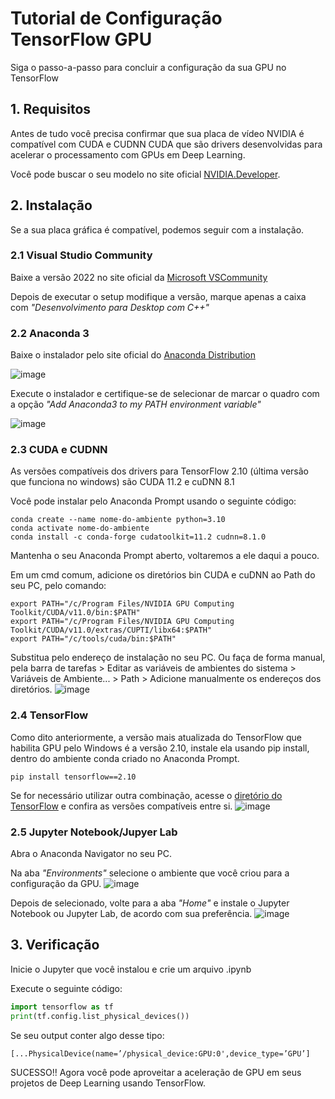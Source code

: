 # Tutorial de Configuração TensorFlow GPU
Siga o passo-a-passo para concluir a configuração da sua GPU no TensorFlow

## 1. Requisitos
Antes de tudo você precisa confirmar que sua placa de vídeo NVIDIA é compatível com CUDA e CUDNN CUDA que são drivers desenvolvidas para acelerar o processamento com GPUs em Deep Learning.

Você pode buscar o seu modelo no site oficial [NVIDIA.Developer](https://developer.nvidia.com/cuda-gpus).

## 2. Instalação
Se a sua placa gráfica é compatível, podemos seguir com a instalação.

### 2.1 Visual Studio Community
Baixe a versão 2022 no site oficial da [Microsoft VSCommunity](https://visualstudio.microsoft.com/pt-br/vs/community/)

Depois de executar o setup modifique a versão, marque apenas a caixa com *"Desenvolvimento para Desktop com C++"*

### 2.2 Anaconda 3
Baixe o instalador pelo site oficial do [Anaconda Distribution](https://www.anaconda.com/download)

![image](https://github.com/prestesvinicius/tensorflow-gpu-unlock/assets/112510714/6ef3b412-50f1-4778-a73c-8a3c2399f614)


Execute o instalador e certifique-se de selecionar de marcar o quadro com a opção *"Add Anaconda3 to my PATH environment variable"*

![image](https://github.com/prestesvinicius/tensorflow-gpu-unlock/assets/112510714/a1ae1d5f-8f4f-4709-a976-0707b42e0f9b)

### 2.3 CUDA e CUDNN
As versões compatíveis dos drivers para TensorFlow 2.10 (última versão que funciona no windows) são CUDA 11.2 e cuDNN 8.1

Você pode instalar pelo Anaconda Prompt usando o seguinte código:
```plaintext
conda create --name nome-do-ambiente python=3.10
conda activate nome-do-ambiente
conda install -c conda-forge cudatoolkit=11.2 cudnn=8.1.0
```

Mantenha o seu Anaconda Prompt aberto, voltaremos a ele daqui a pouco.

Em um cmd comum, adicione os diretórios bin CUDA e cuDNN ao Path do seu PC, pelo comando:
```plaintext
export PATH="/c/Program Files/NVIDIA GPU Computing Toolkit/CUDA/v11.0/bin:$PATH"
export PATH="/c/Program Files/NVIDIA GPU Computing Toolkit/CUDA/v11.0/extras/CUPTI/libx64:$PATH"
export PATH="/c/tools/cuda/bin:$PATH"
```
Substitua pelo endereço de instalação no seu PC.
Ou faça de forma manual, pela barra de tarefas > Editar as variáveis de ambientes do sistema > Variáveis de Ambiente... > Path > Adicione manualmente os endereços dos diretórios.
![image](https://github.com/prestesvinicius/tensorflow-gpu-unlock/assets/112510714/01e24163-0f73-4f58-84e2-8253a9f29cdc)


### 2.4 TensorFlow
Como dito anteriormente, a versão mais atualizada do TensorFlow que habilita GPU pelo Windows é a versão 2.10, instale ela usando pip install, dentro do ambiente conda criado no Anaconda Prompt.
```plaintext
pip install tensorflow==2.10
```
Se for necessário utilizar outra combinação, acesse o [diretório do TensorFlow](https://www.tensorflow.org/install/source_windows?hl=pt-br#gpu) e confira as versões compatíveis entre si.
![image](https://github.com/prestesvinicius/tensorflow-gpu-unlock/assets/112510714/58ea23c1-2551-4090-943c-fde8cbfe0fa3)


### 2.5 Jupyter Notebook/Jupyer Lab
Abra o Anaconda Navigator no seu PC.

Na aba *"Environments"* selecione o ambiente que você criou para a configuração da GPU.
![image](https://github.com/prestesvinicius/tensorflow-gpu-unlock/assets/112510714/5ae622d2-62b0-4e66-9f31-d2f1a57f452a)

Depois de selecionado, volte para a aba *"Home"* e instale o Jupyter Notebook ou Jupyter Lab, de acordo com sua preferência.
![image](https://github.com/prestesvinicius/tensorflow-gpu-unlock/assets/112510714/3ef30324-bc69-4a6a-bfe7-6fcf9db4fefe)



## 3. Verificação
Inicie o Jupyter que você instalou e crie um arquivo .ipynb


Execute o seguinte código:
```python
import tensorflow as tf
print(tf.config.list_physical_devices())
```
Se seu output conter algo desse tipo:
```plaintext
[...PhysicalDevice(name=’/physical_device:GPU:0',device_type=’GPU’]
```

SUCESSO!! Agora você pode aproveitar a aceleração de GPU em seus projetos de Deep Learning usando TensorFlow.



